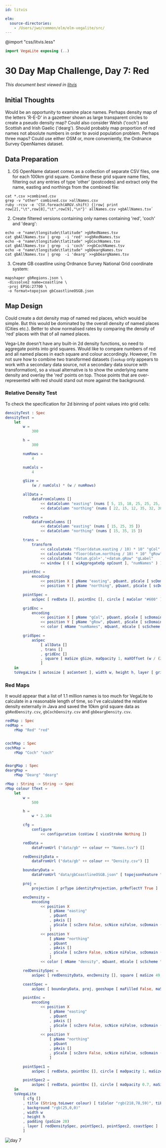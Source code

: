 ```yaml
---
id: litvis

elm:
  source-directories:
    - /Users/jwo/common/elm/elm-vegalite/src/
---
```


@import "css/litvis.less"

```elm {l=hidden}
import VegaLite exposing (..)
```

# 30 Day Map Challenge, Day 7: Red

_This document best viewed in [litvis](https://github.com/gicentre/litvis)_

## Initial Thoughts

Would be an opportunity to examine place names. Perhaps density map of the letters 'R-E-D' in a gazetteer shown as large transparent circles to create a pseudo density map? Could also consider Welsh ('coch') and Scottish and Irish Gaelic ('dearg'). Should probably map proportion of red names not absolute numbers in order to avoid population problem. Perhaps three maps? Could use either OSM or, more conveniently, the Ordnance Survey OpenNames dataset.

## Data Preparation

1. OS OpenName dataset comes as a collection of separate CSV files, one for each 100km grid square. Combine these grid square name files, filtering out any entries of type 'other' (postcodes) and extract only the name, easting and northings from the combined file:

```
cat *.csv >combined.csv
grep -v "other" combined.csv >allNames.csv
ruby -rcsv -e 'CSV.foreach(ARGV.shift) {|row| print row[2],"\t",row[8],"\t",row[9],"\n"}' allNames.csv >gbAllNames.tsv`
```

2. Create filtered versions containing only names containing 'red', 'coch' and 'dearg':

```
echo -e "name\tlongitude\tlatitude" >gbRedNames.tsv
cat gbAllNames.tsv | grep  -i 'red' >>gbRedNames.tsv
echo -e "name\tlongitude\tlatitude" >gbCochNames.tsv
cat gbAllNames.tsv | grep  -i 'coch' >>gbCochNames.tsv
echo -e "name\tlongitude\tlatitude" >gbDeargNames.tsv
cat gbAllNames.tsv | grep  -i 'dearg' >>gbDeargNames.tsv
```

3. Create GB coastline using Ordnance Survey National Grid coordinate system:

```
mapshaper gbRegions.json \
 -dissolve2 name=coastline \
 -proj EPSG:27700 \
 -o format=topojson gbCoastlineOSGB.json
```

## Map Design

Could create a dot density map of named red places, which would be simple. But this would be dominated by the overall density of named places (Cities etc.). Better to show normalised rates by comparing the density of 'red' places with that of all named places.

Vega-Lite doesn't have any built-in 2d density functions, so need to aggregate points into grid squares. Would like to compare numbers of red and all named places in each square and colour accordingly. However, I'm not sure how to combine two transformed datasets (`lookup` only appears to work with a secondary data source, not a secondary data source with transformation), so a visual alternative is to show the underlying name density and overlay the 'red' points on top. Those points that are over-represented with red should stand out more against the background.

### Relative Density Test

To check the specification for 2d binning of point values into grid cells:

```elm {v}
densityTest : Spec
densityTest =
    let
        w =
            300

        h =
            300

        numRows =
            4

        numCols =
            4

        gSize =
            (w / numCols) * (w / numRows)

        allData =
            dataFromColumns []
                << dataColumn "easting" (nums [ 5, 15, 18, 25, 25, 25, 25, 35 ])
                << dataColumn "northing" (nums [ 22, 15, 12, 35, 32, 38, 25, 15 ])

        redData =
            dataFromColumns []
                << dataColumn "easting" (nums [ 15, 25, 35 ])
                << dataColumn "northing" (nums [ 15, 35, 15 ])

        trans =
            transform
                << calculateAs "floor(datum.easting / 10) * 10" "gCol"
                << calculateAs "floor(datum.northing / 10) * 10" "gRow"
                << calculateAs "datum.gCol+','+datum.gRow" "gLabel"
                << window [ ( [ wiAggregateOp opCount ], "numNames" ) ] [ wiGroupBy [ "gLabel" ] ]

        pointEnc =
            encoding
                << position X [ pName "easting", pQuant, pScale [ scDomain (doNums [ 0, 40 ]) ] ]
                << position Y [ pName "northing", pQuant, pScale [ scDomain (doNums [ 0, 40 ]) ] ]

        pointSpec =
            asSpec [ redData [], pointEnc [], circle [ maColor "#600" ] ]

        gridEnc =
            encoding
                << position X [ pName "gCol", pQuant, pScale [ scDomain (doNums [ 0, 40 ]) ] ]
                << position Y [ pName "gRow", pQuant, pScale [ scDomain (doNums [ 0, 40 ]) ] ]
                << color [ mName "numNames", mQuant, mScale [ scScheme "reds" [ 0, 1 ] ], mLegend [] ]

        gridSpec =
            asSpec
                [ allData []
                , trans []
                , gridEnc []
                , square [ maSize gSize, maOpacity 1, maXOffset (w / (2 * numCols)), maYOffset (-h / (2 * numRows)) ]
                ]
    in
    toVegaLite [ autosize [ asContent ], width w, height h, layer [ gridSpec, pointSpec ] ]
```

### Red Maps

It would appear that a list of 1.1 million names is too much for VegaLite to calculate in a reasonable length of time, so I've calculated the relative density externally in Java and saved the 10km grid square data as `gbRedDensity.csv`, `gbCochDensity.csv` and `gbDeargDensity.csv`.

```elm {l}
redMap : Spec
redMap =
    rMap "Red" "red"


cochMap : Spec
cochMap =
    rMap "Coch" "coch"


deargMap : Spec
deargMap =
    rMap "Dearg" "dearg"
```

```elm {l}
rMap : String -> String -> Spec
rMap colour tText =
    let
        w =
            500

        h =
            w * 2.104

        cfg =
            configure
                << configuration (coView [ vicoStroke Nothing ])

        redData =
            dataFromUrl ("data/gb" ++ colour ++ "Names.tsv") []

        redDensityData =
            dataFromUrl ("data/gb" ++ colour ++ "Density.csv") []

        boundaryData =
            dataFromUrl "data/gbCoastlineOSGB.json" [ topojsonFeature "coastline" ]

        proj =
            projection [ prType identityProjection, prReflectY True ]

        encDensity =
            encoding
                << position X
                    [ pName "easting"
                    , pQuant
                    , pAxis []
                    , pScale [ scZero False, scNice niFalse, scDomain (doNums [ 63820, 655620 ]) ]
                    ]
                << position Y
                    [ pName "northing"
                    , pQuant
                    , pAxis []
                    , pScale [ scZero False, scNice niFalse, scDomain (doNums [ -5000, 1240000 ]) ]
                    ]
                << color [ mName "density", mQuant, mScale [ scScheme "reds" [ 1.4, 0.6 ] ], mLegend [] ]

        redDensitySpec =
            asSpec [ redDensityData, encDensity [], square [ maSize 49, maOpacity 1, maXOffset 3.5, maYOffset -3.5 ] ]

        coastSpec =
            asSpec [ boundaryData, proj, geoshape [ maFilled False, maStrokeWidth 0.4, maStroke "rgb(205,0,0)" ] ]

        pointEnc =
            encoding
                << position X
                    [ pName "easting"
                    , pQuant
                    , pAxis []
                    , pScale [ scZero False, scNice niFalse, scDomain (doNums [ 63820, 655620 ]) ]
                    ]
                << position Y
                    [ pName "northing"
                    , pQuant
                    , pAxis []
                    , pScale [ scZero False, scNice niFalse, scDomain (doNums [ -5000, 1240000 ]) ]
                    ]

        pointSpec1 =
            asSpec [ redData, pointEnc [], circle [ maOpacity 1, maSize 9, maColor "#fee", maOpacity 0.01 ] ]

        pointSpec2 =
            asSpec [ redData, pointEnc [], circle [ maOpacity 0.7, maSize 0.2, maColor "#900" ] ]
    in
    toVegaLite
        [ cfg []
        , title (String.toLower colour) [ tiColor "rgb(218,78,59)", tiFont "Fjalla One", tiFontSize 36, tiAnchor anStart, tiOffset -50 ]
        , background "rgb(25,0,0)"
        , width w
        , height h
        , padding (paSize 20)
        , layer [ redDensitySpec, pointSpec1, pointSpec2, coastSpec ]
        ]
```

![day 7](images/day07.png)
